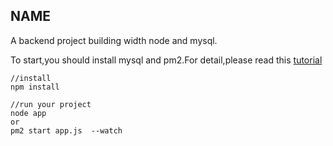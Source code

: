 ## NAME
A backend project building width node and mysql.

To start,you should install mysql and pm2.For detail,please read this [tutorial](http://jiangxy.cn/jxy/blog/detail/17)

```
//install
npm install

//run your project
node app
or
pm2 start app.js  --watch

```